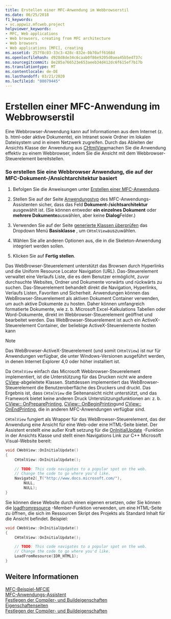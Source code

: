```yaml
---
title: Erstellen einer MFC-Anwendung im Webbrowserstil
ms.date: 06/25/2018
f1_keywords:
- vc.appwiz.mfcweb.project
helpviewer_keywords:
- MFC, Web applications
- Web browsers, creating from MFC architecture
- Web browsers
- Web applications [MFC], creating
ms.assetid: 257f8c03-33c3-428c-832e-0b70aff6168d
ms.openlocfilehash: d928d8de34c6caab0f86e9205d0aea45b5ed737c
ms.sourcegitcommit: 8e285a766523e653aeeb34d412dc6f615ef7b17b
ms.translationtype: MT
ms.contentlocale: de-DE
ms.lasthandoff: 03/21/2020
ms.locfileid: "80079445"
---
```

# <a name="creating-a-web-browser-style-mfc-application"></a>Erstellen einer MFC-Anwendung im Webbrowserstil

Eine Webbrowser-Anwendung kann auf Informationen aus dem Internet (z. b. html-oder aktive Dokumente), ein Intranet sowie Ordner im lokalen Dateisystem und in einem Netzwerk zugreifen. Durch das Ableiten der Ansichts Klasse der Anwendung aus [CHtmlView](../../mfc/reference/chtmlview-class.md)machen Sie die Anwendung effektiv zu einem Webbrowser, indem Sie die Ansicht mit dem Webbrowser-Steuerelement bereitstellen.

### <a name="to-create-a-web-browser-application-based-on-the-mfc-documentview-architecture"></a>So erstellen Sie eine Webbrowser Anwendung, die auf der MFC-Dokument-/Ansichtarchitektur basiert

1. Befolgen Sie die Anweisungen unter [Erstellen einer MFC-Anwendung](../../mfc/reference/creating-an-mfc-application.md).

1. Stellen Sie auf der Seite [Anwendungstyp](../../mfc/reference/application-type-mfc-application-wizard.md) des MFC-Anwendungs-Assistenten sicher, dass das Feld **Dokument-/sichtsarchitektur** ausgewählt ist. (Sie können entweder **ein einzelnes Dokument** oder **mehrere Dokumente**auswählen, aber keine **Dialog**Felder.)

1. Verwenden Sie auf der Seite [generierte Klassen überprüfen](../../mfc/reference/generated-classes-mfc-application-wizard.md) das Dropdown Menü **Basisklasse** , um `CHtmlView`auszuwählen.

1. Wählen Sie alle anderen Optionen aus, die in die Skeleton-Anwendung integriert werden sollen.

1. Klicken Sie auf **Fertig stellen**.

Das WebBrowser-Steuerelement unterstützt das Browsen durch Hyperlinks und die Uniform Resource Locator Navigation (URL). Das-Steuerelement verwaltet eine Verlaufs Liste, die es dem Benutzer ermöglicht, zuvor durchsuchte Websites, Ordner und Dokumente vorwärts und rückwärts zu suchen. Das-Steuerelement behandelt direkt die Navigation, Hyperlinks, Verlaufs Listen, Favoriten und Sicherheit. Anwendungen können das WebBrowser-Steuerelement als aktiven Dokument Container verwenden, um auch aktive Dokumente zu hosten. Daher können umfangreich formatierte Dokumente, wie z. b. Microsoft Excel-Kalkulations Tabellen oder Word-Dokumente, direkt im Webbrowser-Steuerelement geöffnet und bearbeitet werden. Das WebBrowser-Steuerelement ist auch ein ActiveX-Steuerelement Container, der beliebige ActiveX-Steuerelemente hosten kann

> [!NOTE]
>  Das WebBrowser-ActiveX-Steuerelement (und somit `CHtmlView`) ist nur für Anwendungen verfügbar, die unter Windows-Versionen ausgeführt werden, in denen Internet Explorer 4,0 oder höher installiert ist.

Da `CHtmlView` einfach das Microsoft Webbrowser-Steuerelement implementiert, ist die Unterstützung für das Drucken nicht wie andere [CView](../../mfc/reference/cview-class.md)-abgeleitete Klassen. Stattdessen implementiert das WebBrowser-Steuerelement die Benutzeroberfläche des Druckers und druckt. Das Ergebnis ist, dass `CHtmlView` die Seitenansicht nicht unterstützt, und das Framework bietet keine anderen Druck Unterstützungsfunktionen an: z. b. [CView:: OnPreparePrinting](../../mfc/reference/cview-class.md#onprepareprinting), [CView:: OnBeginPrinting](../../mfc/reference/cview-class.md#onbeginprinting)und [CView:: OnEndPrinting](../../mfc/reference/cview-class.md#onendprinting), die in anderen MFC-Anwendungen verfügbar sind.

`CHtmlView` fungiert als Wrapper für das WebBrowser-Steuerelement, das der Anwendung eine Ansicht für eine Web-oder eine HTML-Seite bietet. Der Assistent erstellt eine außer Kraft setzung für die [OnInitialUpdate](../../mfc/reference/cview-class.md#oninitialupdate) -Funktion in der Ansichts Klasse und stellt einen Navigations Link zur C++ Microsoft Visual-Website bereit:

```cpp
void CWebView::OnInitialUpdate()
{
    CHtmlView::OnInitialUpdate();

    // TODO: This code navigates to a popular spot on the web.
    // Change the code to go where you'd like.
    Navigate2(_T("http://www.docs.microsoft.com/"),
        NULL,
        NULL);
}
```

Sie können diese Website durch einen eigenen ersetzen, oder Sie können die [loadfromresource](../../mfc/reference/chtmlview-class.md#loadfromresource) -Member-Funktion verwenden, um eine HTML-Seite zu öffnen, die sich im Ressourcen Skript des Projekts als Standard Inhalt für die Ansicht befindet. Beispiel:

```cpp
void CWebView::OnInitialUpdate()
{
    CHtmlView::OnInitialUpdate();

    // TODO: This code navigates to a popular spot on the web.
    // Change the code to go where you'd like.
    LoadFromResource(IDR_HTML1);
}
```

## <a name="see-also"></a>Weitere Informationen

[MFC-Beispiel-MFCIE](https://github.com/Microsoft/VCSamples)<br/>
[MFC-Anwendungs-Assistent](../../mfc/reference/mfc-application-wizard.md)<br/>
[Festlegen der Compiler- und Buildeigenschaften](../../build/working-with-project-properties.md)<br/>
[Eigenschaftenseiten](../../build/reference/property-pages-visual-cpp.md)<br/>
[Festlegen der Compiler- und Buildeigenschaften](../../build/working-with-project-properties.md)
